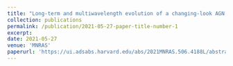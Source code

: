 ```yaml
---
title: "Long-term and multiwavelength evolution of a changing-look AGN Mrk 1018"
collection: publications
permalink: /publication/2021-05-27-paper-title-number-1
excerpt:
date: 2021-05-27
venue: 'MNRAS'
paperurl: 'https://ui.adsabs.harvard.edu/abs/2021MNRAS.506.4188L/abstract'
---
```



